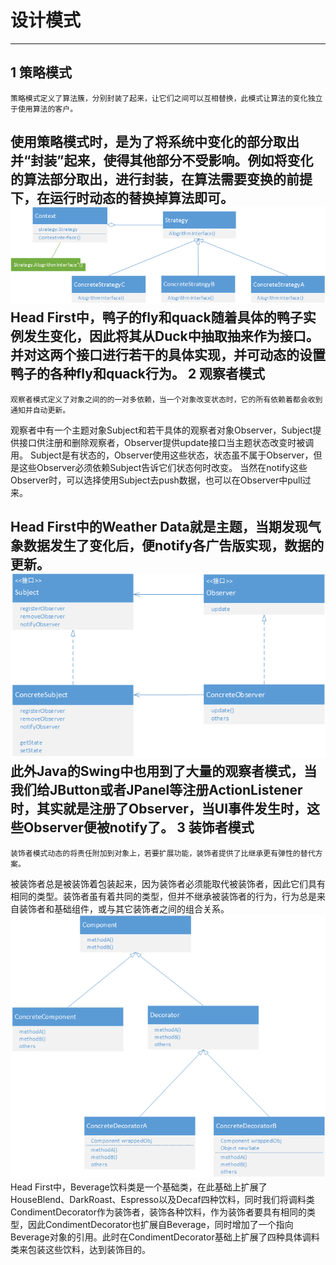 设计模式
=======
-------
1 策略模式
----------
	策略模式定义了算法簇，分别封装了起来，让它们之间可以互相替换，此模式让算法的变化独立于使用算法的客户。
使用策略模式时，是为了将系统中变化的部分取出并“封装”起来，使得其他部分不受影响。例如将变化的算法部分取出，进行封装，在算法需要变换的前提下，在运行时动态的替换掉算法即可。
![Observer-Pattern](./images/Strategy.png)
Head First中，鸭子的fly和quack随着具体的鸭子实例发生变化，因此将其从Duck中抽取抽来作为接口。并对这两个接口进行若干的具体实现，并可动态的设置鸭子的各种fly和quack行为。
2 观察者模式
-----------
	观察者模式定义了对象之间的的一对多依赖，当一个对象改变状态时，它的所有依赖着都会收到通知并自动更新。
观察者中有一个主题对象Subject和若干具体的观察者对象Observer，Subject提供接口供注册和删除观察者，Observer提供update接口当主题状态改变时被调用。 Subject是有状态的，Observer使用这些状态，状态虽不属于Observer，但是这些Observer必须依赖Subject告诉它们状态何时改变。 当然在notify这些Observer时，可以选择使用Subject去push数据，也可以在Observer中pull过来。

Head First中的Weather Data就是主题，当期发现气象数据发生了变化后，便notify各广告版实现，数据的更新。 
![Observer-Pattern](./images/Observer.png)
此外Java的Swing中也用到了大量的观察者模式，当我们给JButton或者JPanel等注册ActionListener时，其实就是注册了Observer，当UI事件发生时，这些Observer便被notify了。
3 装饰者模式
---------
	装饰者模式动态的将责任附加到对象上，若要扩展功能，装饰者提供了比继承更有弹性的替代方案。
被装饰者总是被装饰着包装起来，因为装饰者必须能取代被装饰者，因此它们具有相同的类型。装饰者虽有着共同的类型，但并不继承被装饰者的行为，行为总是来自装饰者和基础组件，或与其它装饰者之间的组合关系。
![Decorator-Pattern](./images/decorator.png)
Head First中，Beverage饮料类是一个基础类，在此基础上扩展了HouseBlend、DarkRoast、Espresso以及Decaf四种饮料，同时我们将调料类CondimentDecorator作为装饰者，装饰各种饮料，作为装饰者要具有相同的类型，因此CondimentDecorator也扩展自Beverage，同时增加了一个指向Beverage对象的引用。此时在CondimentDecorator基础上扩展了四种具体调料类来包装这些饮料，达到装饰目的。
